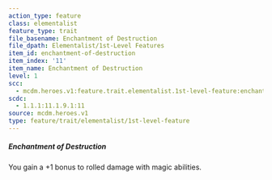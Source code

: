 ```yaml
---
action_type: feature
class: elementalist
feature_type: trait
file_basename: Enchantment of Destruction
file_dpath: Elementalist/1st-Level Features
item_id: enchantment-of-destruction
item_index: '11'
item_name: Enchantment of Destruction
level: 1
scc:
  - mcdm.heroes.v1:feature.trait.elementalist.1st-level-feature:enchantment-of-destruction
scdc:
  - 1.1.1:11.1.9.1:11
source: mcdm.heroes.v1
type: feature/trait/elementalist/1st-level-feature
---
```


##### Enchantment of Destruction

You gain a +1 bonus to rolled damage with magic abilities.
